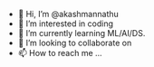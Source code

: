 - 👋 Hi, I’m @akashmannathu
- 👀 I’m interested in coding
- 🌱 I’m currently learning ML/AI/DS.
- 💞️ I’m looking to collaborate on 
- 📫 How to reach me ...

<!---
akashmannathu/akashmannathu is a ✨ special ✨ repository because its `README.md` (this file) appears on your GitHub profile.
You can click the Preview link to take a look at your changes.
--->
